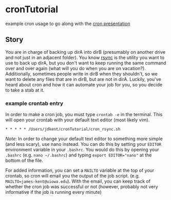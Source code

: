# cronTutorial
example cron usage to go along with the [cron presentation](https://slides.com/jameskent/cron)


## Story
You are in charge of backing up dirA into dirB (presumably on another drive and not just in an adjacent folder).
You know [rsync](https://en.wikipedia.org/wiki/Rsync) is the utility you want to use to back up dirA, but you don't want to keep running the same command over and over again (what will you do when you are on vacation?).
Additionally, sometimes people write in dirB when they shouldn't, so we want to delete any files that are in dirB, but are not in dirA.
Luckily, you've heard about cron and how it can automate your job for you, so you decide to take a stab at it.

### example crontab entry
In order to make a cron job, you must type `crontab -e` in the terminal.
This will open your crontab with your default text editor (most likely vim).

`* * * * * /Users/jdkent/cronTutorial/cron_rsync.sh`

_Note_: In order to change your default text editor to something more simple (and less scary), use nano instead.
You can do this by setting your `EDITOR` environment variable in your `.bashrc`.
You would do this by opening your `.bashrc` (e.g. `nano ~/.bashrc`) and typing `export EDITOR="nano"` at the bottom of the file.

For added information, you can set a `MAILTO` variable at the top of your crontab, so cron will email you the output of the job script. (e.g. `MAILTO=james-kent@uiowa.edu`).
With the email, you can keep track of whether the cron job was successful or not (however, probably not very informative if the job is running every minute)
